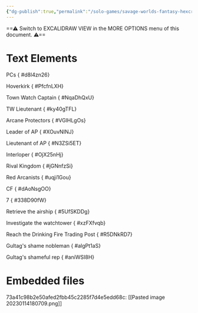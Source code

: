 ```yaml
---
{"dg-publish":true,"permalink":"/solo-games/savage-worlds-fantasy-hexcrawl/play/savage-worlds-mythic-lists/","tags":["excalidraw"],"noteIcon":""}
---
```


==⚠  Switch to EXCALIDRAW VIEW in the MORE OPTIONS menu of this document. ⚠==


# Text Elements
PCs
{ #d8l4zn26}


Hoverkirk
{ #PfcfnLXH}


Town Watch Captain
{ #NqaDhQxU}


TW Lieutenant
{ #ky40gTFL}


Arcane Protectors
{ #VGlHLgOs}


Leader of AP
{ #XOuvNINJ}


Lieutenant of AP
{ #N3ZSi5ET}


Interloper
{ #OjX25nHj}


Rival Kingdom
{ #jGNnfzSi}


Red Arcanists
{ #uqji1Gou}


CF
{ #dAoNsgOO}


7
{ #338D90fW}


Retrieve the airship
{ #5UfSKDDg}


Investigate the watchtower
{ #xzFXfvqb}


Reach the Drinking Fire Trading Post
{ #R5DNkRD7}


Gultag's shame nobleman
{ #algPt1aS}


Gultag's shameful rep
{ #aniWSI8H}



# Embedded files
73a41c98b2e50afed2fbb45c2285f7d4e5edd68c: [[Pasted image 20230114180709.png]]

